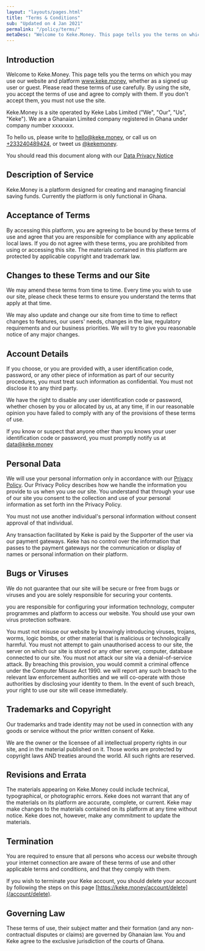 ```yaml
---
layout: "layouts/pages.html"
title: "Terms & Conditions"
sub: "Updated on 4 Jan 2021"
permalink: "/policy/terms/"
metaDesc: "Welcome to Keke.Money. This page tells you the terms on which you may use our website and platform www.keke.money, whether as a signed up user or guest."
---
```


## Introduction

Welcome to <span class="site-name">Keke.Money</span>. This page tells you the terms on which you may use our website and platform www.keke.money, whether as a signed up user or guest. Please read these terms of use carefully. By using the site, you accept the terms of use and agree to comply with them. If you don't accept them, you must not use the site.

<span class="site-name">Keke.Money</span> is a site operated by Keke Labs Limited ("We", "Our", "Us", "Keke"). We are a Ghanaian Limited company registered in Ghana under company number xxxxxxx.

To hello us, please write to [hello@keke.money](mailto:hello@kek.money), or call us on [+233240489424](tel:+233240489424), or tweet us [@kekemoney](https://twitter.com/kekemoney).

You should read this document along with our [Data Privacy Notice](/policy/privacy)

## Description of Service

<span class="site-name">Keke.Money</span> is a platform designed for creating and managing financial saving funds. Currently the platform is only functional in Ghana.

## Acceptance of Terms

By accessing this platform, you are agreeing to be bound by these terms of use and agree that you are responsible for compliance with any applicable local laws. If you do not agree with these terms, you are prohibited from using or accessing this site. The materials contained in this platform are protected by applicable copyright and trademark law.

## Changes to these Terms and our Site

We may amend these terms from time to time. Every time you wish to use our site, please check these terms to ensure you understand the terms that apply at that time.

We may also update and change our site from time to time to reflect changes to features, our users' needs, changes in the law, regulatory requirements and our business priorities. We will try to give you reasonable notice of any major changes.

## Account Details

If you choose, or you are provided with, a user identification code, password, or any other piece of information as part of our security procedures, you must treat such information as confidential. You must not disclose it to any third party.

We have the right to disable any user identification code or password, whether chosen by you or allocated by us, at any time, if in our reasonable opinion you have failed to comply with any of the provisions of these terms of use.

If you know or suspect that anyone other than you knows your user identification code or password, you must promptly notify us at [data@keke.money](mailto:data@keke.money)

## Personal Data

We will use your personal information only in accordance with our [Privacy Policy](/policy/privacy). Our Privacy Policy describes how we handle the information you provide to us when you use our site. You understand that through your use of our site you consent to the collection and use of your personal information as set forth inn the Privacy Policy.

You must not use another individual's personal information without consent approval of that individual.

Any transaction facilitated by Keke is paid by the Supporter of the user via our payment gateways. Keke has no control over the information that passes to the payment gateways nor the communication or display of names or personal information on their platform.

## Bugs or Viruses

We do not guarantee that our site will be secure or free from bugs or viruses and you are solely responsible for securing your contents.

you are responsible for configuring your information technology, computer programmes and platform to access our website. You should use your own virus protection software.

You must not misuse our website by knowingly introducing viruses, trojans, worms, logic bombs, or other material that is malicious or technologically harmful. You must not attempt to gain unauthorised access to our site, the server on which our site is stored or any other server, computer, database connected to our site. You must not attack our site via a denial-of-service attack. By breaching this provision, you would commit a criminal offence under the Computer Misuse Act 1990. we will report any such breach to the relevant law enforcement authorities and we will co-operate with those authorities by disclosing your identity to them. In the event of such breach, your right to use our site will cease immediately.

## Trademarks and Copyright

Our trademarks and trade identity may not be used in connection with any goods or service without the prior written consent of Keke.

We are the owner or the licensee of all intellectual property rights in our site, and in the material published on it. Those works are protected by copyright laws AND treaties around the world. All such rights are reserved.

## Revisions and Errata

The materials appearing on <span class="site-name">Keke.Money</span> could include technical, typographical, or photographic errors. Keke does not warrant that any of the materials on its platform are accurate, complete, or current. Keke may make changes to the materials contained on its platform at any time without notice. Keke does not, however, make any commitment to update the materials.

## Termination

You are required to ensure that all persons who access our website through your internet connection are aware of these terms of use and other applicable terms and conditions, and that they comply with them.

If you wish to terminate your Keke account, you should delete your account by following the steps on this page [https://keke.money/account/delete](/account/delete).

## Governing Law

These terms of use, their subject matter and their formation (and any non-contractual disputes or claims) are governed by Ghanaian law. You and Keke agree to the exclusive jurisdiction of the courts of Ghana.

